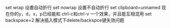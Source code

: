 set wrap               设置自动折行
set nowrap             设置不自动折行
set clipboard=unnamed  现在你的y，d，x，p已经能和 ctrl-c和ctrl-v 一个效果，并且能互相混用
set backspace=2        解决插入模式下delete/backspce键失效问题
